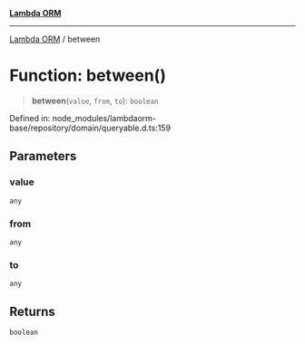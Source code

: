 [**Lambda ORM**](../README.md)

***

[Lambda ORM](../README.md) / between

# Function: between()

> **between**(`value`, `from`, `to`): `boolean`

Defined in: node\_modules/lambdaorm-base/repository/domain/queryable.d.ts:159

## Parameters

### value

`any`

### from

`any`

### to

`any`

## Returns

`boolean`
